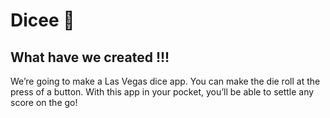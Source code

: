 
# Dicee 🎲


## What have we created !!!

We’re going to make a Las Vegas dice app. You can make the die roll at the press of a button. With this app in your pocket, you’ll be able to settle any score on the go!

